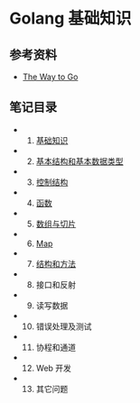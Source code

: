 # Golang 基础知识

## 参考资料

- [The Way to Go](https://github.com/Unknwon/the-way-to-go_ZH_CN)

## 笔记目录

- 1. [基础知识](https://github.com/TauWu/review_note/tree/master/高级语言学习/Golang学习/Golang基础知识/1_基础知识.md)
- 2. [基本结构和基本数据类型](https://github.com/TauWu/review_note/tree/master/高级语言学习/Golang学习/Golang基础知识/2_基本结构和基本数据类型.md)
- 3. [控制结构](https://github.com/TauWu/review_note/tree/master/高级语言学习/Golang学习/Golang基础知识/3_控制结构.md)
- 4. [函数](https://github.com/TauWu/review_note/tree/master/高级语言学习/Golang学习/Golang基础知识/4_函数.md)
- 5. [数组与切片](https://github.com/TauWu/review_note/tree/master/高级语言学习/Golang学习/Golang基础知识/5_数组与切片.md)
- 6. [Map](https://github.com/TauWu/review_note/tree/master/高级语言学习/Golang学习/Golang基础知识/6_Map.md)
- 7. [结构和方法](https://github.com/TauWu/review_note/tree/master/高级语言学习/Golang学习/Golang基础知识/7_结构和方法.md)
- 8. 接口和反射
- 9. 读写数据
- 10. 错误处理及测试
- 11. 协程和通道
- 12. Web 开发
- 13. 其它问题